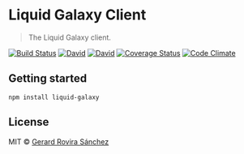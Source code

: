 # Liquid Galaxy Client

> The Liquid Galaxy client.

[![Build Status](https://travis-ci.org/LiquidGalaxyLAB/liquid-galaxy-client.svg?branch=master)](https://travis-ci.org/LiquidGalaxyLAB/liquid-galaxy-client)
[![David](https://david-dm.org/LiquidGalaxyLAB/liquid-galaxy-client.svg)](https://david-dm.org/LiquidGalaxyLAB/liquid-galaxy-client)
[![David](https://david-dm.org/LiquidGalaxyLAB/liquid-galaxy-client/dev-status.svg)](https://david-dm.org/LiquidGalaxyLAB/liquid-galaxy-client#info=devDependencies)
[![Coverage Status](https://coveralls.io/repos/github/LiquidGalaxyLAB/liquid-galaxy-client/badge.svg?branch=master)](https://coveralls.io/github/LiquidGalaxyLAB/liquid-galaxy-client?branch=master)
[![Code Climate](https://codeclimate.com/github/LiquidGalaxyLAB/liquid-galaxy-client/badges/gpa.svg)](https://codeclimate.com/github/LiquidGalaxyLAB/liquid-galaxy-client)

## Getting started

```
npm install liquid-galaxy
```

## License

MIT © [Gerard Rovira Sánchez](//zurfyx.com)
